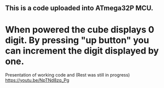 ## This is a code uploaded into ATmega32P MCU.
# When powered the cube displays 0 digit. By pressing "up button" you can increment the digit displayed by one.
Presentation of working code and (Rest was still in progress)
https://youtu.be/NpTNd8zq_Pg
